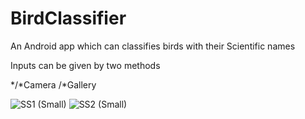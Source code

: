 # BirdClassifier

An Android app which can classifies birds with their Scientific names

Inputs can be given by two methods
    
  */*Camera
   /*Gallery
    
 
![SS1 (Small)](https://user-images.githubusercontent.com/92641951/214368769-07859b90-b3b2-490d-af88-19e6f087bf4f.jpg)
![SS2 (Small)](https://user-images.githubusercontent.com/92641951/214368962-35aa31ca-bec8-413e-aa6b-70969dc9fb69.jpg)
